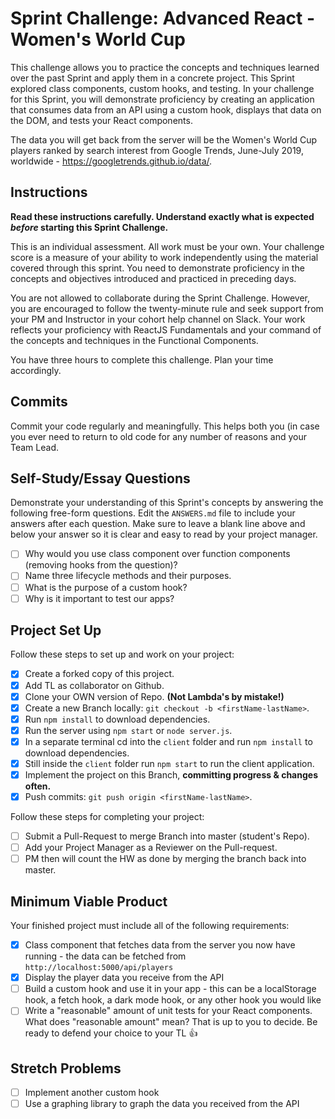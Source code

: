 # Sprint Challenge: Advanced React - Women's World Cup

This challenge allows you to practice the concepts and techniques learned over
the past Sprint and apply them in a concrete project. This Sprint explored class
components, custom hooks, and testing. In your challenge for this Sprint, you
will demonstrate proficiency by creating an application that consumes data from
an API using a custom hook, displays that data on the DOM, and tests your React
components.

The data you will get back from the server will be the Women's World Cup players
ranked by search interest from Google Trends, June-July 2019, worldwide -
https://googletrends.github.io/data/.

## Instructions

**Read these instructions carefully. Understand exactly what is expected
_before_ starting this Sprint Challenge.**

This is an individual assessment. All work must be your own. Your challenge
score is a measure of your ability to work independently using the material
covered through this sprint. You need to demonstrate proficiency in the concepts
and objectives introduced and practiced in preceding days.

You are not allowed to collaborate during the Sprint Challenge. However, you are
encouraged to follow the twenty-minute rule and seek support from your PM and
Instructor in your cohort help channel on Slack. Your work reflects your
proficiency with ReactJS Fundamentals and your command of the concepts and
techniques in the Functional Components.

You have three hours to complete this challenge. Plan your time accordingly.

## Commits

Commit your code regularly and meaningfully. This helps both you (in case you
ever need to return to old code for any number of reasons and your Team Lead.

## Self-Study/Essay Questions

Demonstrate your understanding of this Sprint's concepts by answering the
following free-form questions. Edit the `ANSWERS.md` file to include your
answers after each question. Make sure to leave a blank line above and below
your answer so it is clear and easy to read by your project manager.

- [ ] Why would you use class component over function components (removing hooks
      from the question)?
- [ ] Name three lifecycle methods and their purposes.
- [ ] What is the purpose of a custom hook?
- [ ] Why is it important to test our apps?

## Project Set Up

Follow these steps to set up and work on your project:

- [x] Create a forked copy of this project.
- [x] Add TL as collaborator on Github.
- [x] Clone your OWN version of Repo. **(Not Lambda's by mistake!)**
- [x] Create a new Branch locally: `git checkout -b <firstName-lastName>`.
- [x] Run `npm install` to download dependencies.
- [x] Run the server using `npm start` or `node server.js`.
- [x] In a separate terminal cd into the `client` folder and run `npm install`
      to download dependencies.
- [x] Still inside the `client` folder run `npm start` to run the client
      application.
- [x] Implement the project on this Branch, **committing progress & changes
      often.**
- [x] Push commits: `git push origin <firstName-lastName>`.

Follow these steps for completing your project:

- [ ] Submit a Pull-Request to merge <firstName-lastName> Branch into master
      (student's Repo).
- [ ] Add your Project Manager as a Reviewer on the Pull-request.
- [ ] PM then will count the HW as done by merging the branch back into master.

## Minimum Viable Product

Your finished project must include all of the following requirements:

- [x] Class component that fetches data from the server you now have running -
      the data can be fetched from `http://localhost:5000/api/players`
- [x] Display the player data you receive from the API
- [ ] Build a custom hook and use it in your app - this can be a localStorage
      hook, a fetch hook, a dark mode hook, or any other hook you would like
- [ ] Write a "reasonable" amount of unit tests for your React components. What
      does "reasonable amount" mean? That is up to you to decide. Be ready to
      defend your choice to your TL 👍

## Stretch Problems

- [ ] Implement another custom hook
- [ ] Use a graphing library to graph the data you received from the API
